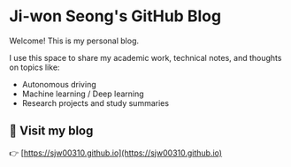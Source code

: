# Ji-won Seong's GitHub Blog

Welcome! This is my personal blog.

I use this space to share my academic work, technical notes,
and thoughts on topics like:

- Autonomous driving
- Machine learning / Deep learning
- Research projects and study summaries

## 🔗 Visit my blog  
👉 [https://sjw00310.github.io](https://sjw00310.github.io)
